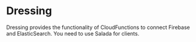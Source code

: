 # Dressing
Dressing provides the functionality of CloudFunctions to connect Firebase and ElasticSearch. You need to use Salada for clients.
